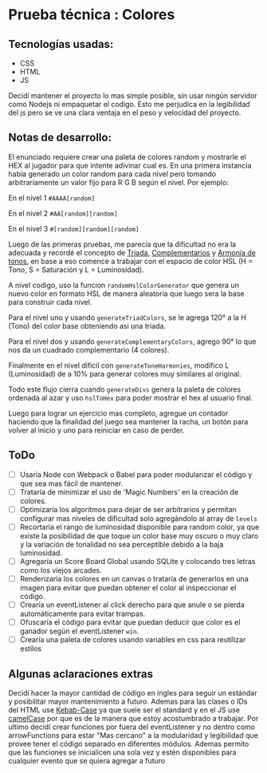 # Prueba técnica : Colores

## Tecnologías usadas:

- CSS
- HTML
- JS

Decidí mantener el proyecto lo mas simple posible, sin usar ningún servidor como Nodejs ni empaquetar el codigo. Esto me perjudica en la legibilidad del js pero se ve una clara ventaja en el peso y velocidad del proyecto.

## Notas de desarrollo:

El enunciado requiere crear una paleta de colores random y mostrarle el HEX al jugador para que intente adivinar cual es. En una primera instancia había generado un color random para cada nivel pero tomando arbitrariamente un valor fijo para R G B según el nivel. Por ejemplo:

En el nivel 1 `#AAAA[random]`

En el nivel 2 `#AA[random][random]`

En el nivel 3 `#[random][random][random]`

Luego de las primeras pruebas, me parecía que la dificultad no era la adecuada y recordé el concepto de [Triada](https://piktochart.com/es/blog/como-elegir-la-paleta-de-colores-parte-ii-herramientas-para-combinar-colores/), [Complementarios](https://es.wikipedia.org/wiki/Colores_complementarios) y [Armonía de tonos](https://educacionplasticayvisual.com/color/armonias-de-color/), en base a eso comence a trabajar con el espacio de color HSL (H = Tono, S = Saturación y L = Luminosidad).

A nivel codigo, uso la funcion `randomHslColorGenerator` que genera un nuevo color en formato HSL de manera aleatoria que luego sera la base para construir cada nivel.

Para el nivel uno y usando `generateTriadColors`, se le agrega 120° a la H (Tono) del color base obteniendo asi una triada.

Para el nivel dos y usando `generateComplementaryColors`, agrego 90° lo que nos da un cuadrado complementario (4 colores).

Finalmente en el nivel difícil con `generateToneHarmonies`, modifico L (Luminosidad) de a 10% para generar colores muy similares al original.

Todo este flujo cierra cuando `generateDivs` genera la paleta de colores ordenada al azar y uso `hslToHex` para poder mostrar el hex al usuario final.

Luego para lograr un ejercicio mas completo, agregue un contador haciendo que la finalidad del juego sea mantener la racha, un botón para volver al inicio y uno para reiniciar en caso de perder.

## ToDo

- [ ] Usaría Node con Webpack o Babel para poder modularizar el código y que sea mas fácil de mantener.
- [ ] Trataría de minimizar el uso de 'Magic Numbers' en la creación de colores.
- [ ] Optimizaría los algoritmos para dejar de ser arbitrarios y permitan configurar mas niveles de dificultad solo agregándolo al array de `levels`
- [ ] Recortaría el rango de luminosidad disponible para random color, ya que existe la posibilidad de que toque un color base muy oscuro o muy claro y la variación de tonalidad no sea perceptible debido a la baja luminosidad.
- [ ] Agregaría un Score Board Global usando SQLite y colocando tres letras como los viejos arcades.
- [ ] Renderizaria los colores en un canvas o trataría de generarlos en una imagen para evitar que puedan obtener el color al inspeccionar el código.
- [ ] Crearía un eventListener al click derecho para que anule o se pierda automáticamente para evitar trampas.
- [ ] Ofuscaría el código para evitar que puedan deducir que color es el ganador según el eventListener `win`.
- [ ] Crearía una paleta de colores usando variables en css para reutilizar estilos

## Algunas aclaraciones extras

Decidí hacer la mayor cantidad de código en ingles para seguir un estándar y posibilitar mayor mantenimiento a futuro.
Ademas para las clases o IDs del HTML use [Kebab-Case](https://developer.mozilla.org/en-US/docs/Glossary/Kebab_case) ya que suele ser el standard y en el JS use [camelCase](https://developer.mozilla.org/en-US/docs/Glossary/Camel_case) por que es de la manera que estoy acostumbrado a trabajar.
Por ultimo decidí crear funciones por fuera del eventListener y no dentro como arrowFunctions para estar "Mas cercano" a la modularidad y legibilidad que provee tener el código separado en diferentes módulos. Ademas permito que las funciones se inicialicen una sola vez y estén disponibles para cualquier evento que se quiera agregar a futuro
